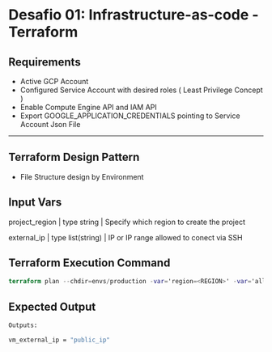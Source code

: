 # Desafio 01: Infrastructure-as-code - Terraform

## Requirements

  * Active GCP Account 
  * Configured Service Account with desired roles ( Least Privilege Concept )
  * Enable Compute Engine API and IAM API
  * Export GOOGLE_APPLICATION_CREDENTIALS pointing to Service Account Json File

---

## Terraform Design Pattern

  * File Structure design by Environment

## Input Vars

project_region | type string | Specify which region to create the project

external_ip | type list(string) | IP or IP range allowed to conect via SSH

## Terraform Execution Command

```terraform
terraform plan --chdir=envs/production -var='region=<REGION>' -var='allowed_ssh_cidr=["IP_ADDRESS_OR_RANGE_CIDR"]'
```

## Expected Output

```Bash
Outputs:

vm_external_ip = "public_ip"
```